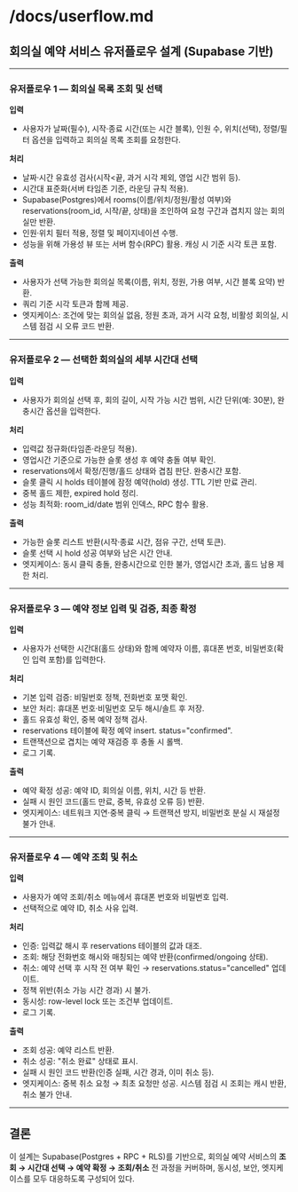 # /docs/userflow.md

## 회의실 예약 서비스 유저플로우 설계 (Supabase 기반)

---

### 유저플로우 1 — 회의실 목록 조회 및 선택

**입력**  
- 사용자가 날짜(필수), 시작·종료 시간(또는 시간 블록), 인원 수, 위치(선택), 정렬/필터 옵션을 입력하고 회의실 목록 조회를 요청한다.

**처리**  
- 날짜·시간 유효성 검사(시작<끝, 과거 시각 제외, 영업 시간 범위 등).
- 시간대 표준화(서버 타임존 기준, 라운딩 규칙 적용).
- Supabase(Postgres)에서 rooms(이름/위치/정원/활성 여부)와 reservations(room_id, 시작/끝, 상태)을 조인하여 요청 구간과 겹치지 않는 회의실만 반환.
- 인원·위치 필터 적용, 정렬 및 페이지네이션 수행.
- 성능을 위해 가용성 뷰 또는 서버 함수(RPC) 활용. 캐싱 시 기준 시각 토큰 포함.

**출력**  
- 사용자가 선택 가능한 회의실 목록(이름, 위치, 정원, 가용 여부, 시간 블록 요약) 반환.
- 쿼리 기준 시각 토큰과 함께 제공.
- 엣지케이스: 조건에 맞는 회의실 없음, 정원 초과, 과거 시각 요청, 비활성 회의실, 시스템 점검 시 오류 코드 반환.

---

### 유저플로우 2 — 선택한 회의실의 세부 시간대 선택

**입력**  
- 사용자가 회의실 선택 후, 회의 길이, 시작 가능 시간 범위, 시간 단위(예: 30분), 완충시간 옵션을 입력한다.

**처리**  
- 입력값 정규화(타임존·라운딩 적용).
- 영업시간 기준으로 가능한 슬롯 생성 후 예약 충돌 여부 확인.
- reservations에서 확정/진행/홀드 상태와 겹침 판단. 완충시간 포함.
- 슬롯 클릭 시 holds 테이블에 잠정 예약(hold) 생성. TTL 기반 만료 관리.
- 중복 홀드 제한, expired hold 정리.
- 성능 최적화: room_id/date 범위 인덱스, RPC 함수 활용.

**출력**  
- 가능한 슬롯 리스트 반환(시작·종료 시간, 점유 구간, 선택 토큰).
- 슬롯 선택 시 hold 성공 여부와 남은 시간 안내.
- 엣지케이스: 동시 클릭 충돌, 완충시간으로 인한 불가, 영업시간 초과, 홀드 남용 제한 처리.

---

### 유저플로우 3 — 예약 정보 입력 및 검증, 최종 확정

**입력**  
- 사용자가 선택한 시간대(홀드 상태)와 함께 예약자 이름, 휴대폰 번호, 비밀번호(확인 입력 포함)를 입력한다.

**처리**  
- 기본 입력 검증: 비밀번호 정책, 전화번호 포맷 확인.
- 보안 처리: 휴대폰 번호·비밀번호 모두 해시/솔트 후 저장.
- 홀드 유효성 확인, 중복 예약 정책 검사.
- reservations 테이블에 확정 예약 insert. status="confirmed".
- 트랜잭션으로 겹치는 예약 재검증 후 충돌 시 롤백.
- 로그 기록.

**출력**  
- 예약 확정 성공: 예약 ID, 회의실 이름, 위치, 시간 등 반환.
- 실패 시 원인 코드(홀드 만료, 중복, 유효성 오류 등) 반환.
- 엣지케이스: 네트워크 지연·중복 클릭 → 트랜잭션 방지, 비밀번호 분실 시 재설정 불가 안내.

---

### 유저플로우 4 — 예약 조회 및 취소

**입력**  
- 사용자가 예약 조회/취소 메뉴에서 휴대폰 번호와 비밀번호 입력.
- 선택적으로 예약 ID, 취소 사유 입력.

**처리**  
- 인증: 입력값 해시 후 reservations 테이블의 값과 대조.
- 조회: 해당 전화번호 해시와 매칭되는 예약 반환(confirmed/ongoing 상태).
- 취소: 예약 선택 후 시작 전 여부 확인 → reservations.status="cancelled" 업데이트.
- 정책 위반(취소 가능 시간 경과) 시 불가.
- 동시성: row-level lock 또는 조건부 업데이트.
- 로그 기록.

**출력**  
- 조회 성공: 예약 리스트 반환.
- 취소 성공: "취소 완료" 상태로 표시.
- 실패 시 원인 코드 반환(인증 실패, 시간 경과, 이미 취소 등).
- 엣지케이스: 중복 취소 요청 → 최초 요청만 성공. 시스템 점검 시 조회는 캐시 반환, 취소 불가 안내.

---

## 결론
이 설계는 Supabase(Postgres + RPC + RLS)를 기반으로, 회의실 예약 서비스의 **조회 → 시간대 선택 → 예약 확정 → 조회/취소** 전 과정을 커버하며, 동시성, 보안, 엣지케이스를 모두 대응하도록 구성되어 있다.

